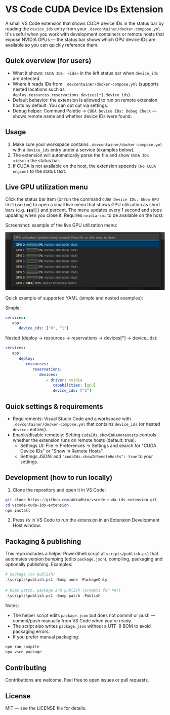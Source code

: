 # VS Code CUDA Device IDs Extension

A small VS Code extension that shows CUDA device IDs in the status bar by reading the
`device_ids` entry from your `.devcontainer/docker-compose.yml`. It's useful when you
work with development containers or remote hosts that expose NVIDIA GPUs — the status
bar shows which GPU device IDs are available so you can quickly reference them.

## Quick overview (for users)

- What it shows: `CUDA IDs: <ids>` in the left status bar when `device_ids` are detected.
- Where it reads IDs from: `.devcontainer/docker-compose.yml` (supports nested locations such as `deploy.resources.reservations.devices[*].device_ids`).
- Default behavior: the extension is allowed to run on remote extension hosts by default. You can opt out via settings.
- Debug helper: Command Palette → `CUDA Device IDs: Debug Check` — shows remote name and whether device IDs were found.

## Usage

1. Make sure your workspace contains `.devcontainer/docker-compose.yml` with a `device_ids` entry under a service (examples below).
2. The extension will automatically parse the file and show `CUDA IDs: <ids>` in the status bar.
3. If CUDA is not available on the host, the extension appends `(No CUDA engine)` to the status text.

Live GPU utilization menu
-------------------------

Click the status bar item (or run the command `CUDA Device IDs: Show GPU Utilization`) to open a small live menu that shows GPU utilization as short bars (e.g. `❚❚❚░░`) and percent. The menu updates every 1 second and stops updating when you close it. Requires `nvidia-smi` to be available on the host.

Screenshot: example of the live GPU utilization menu:

![GPU utilization example](./images/gpu_usage.png)

Quick example of supported YAML (simple and nested examples):

Simple:
```yaml
services:
   app:
      device_ids: ["0", "1"]
```

Nested (deploy -> resources -> reservations -> devices[*] -> device_ids):
```yaml
services:
   app:
      deploy:
         resources:
            reservations:
               devices:
                  - driver: nvidia
                     capabilities: [gpu]
                     device_ids: ["2"]
```

## Quick settings & requirements

- Requirements: Visual Studio Code and a workspace with `.devcontainer/docker-compose.yml` that contains `device_ids` (or nested `devices` entries).
- Enable/disable remotely: Setting `cudaIds.showInRemoteHosts` controls whether the extension runs on remote hosts (default: true).
   - Settings UI: File → Preferences → Settings and search for "CUDA Device IDs" or "Show In Remote Hosts".
   - Settings JSON: add `"cudaIds.showInRemoteHosts": true` to your settings.

## Development (how to run locally)

1. Clone the repository and open it in VS Code:
```powershell
git clone https://github.com/akkadhim/vscode-cuda-ids-extension.git
cd vscode-cuda-ids-extension
npm install
```
2. Press `F5` in VS Code to run the extension in an Extension Development Host window.

## Packaging & publishing

This repo includes a helper PowerShell script at `scripts/publish.ps1` that automates version bumping (edits `package.json`), compiling, packaging and optionally publishing. Examples:

```powershell
# package (no publish)
.\scripts\publish.ps1 -Bump none -PackageOnly

# bump patch, package and publish (prompts for PAT)
.\scripts\publish.ps1 -Bump patch -Publish
```

Notes:
- The helper script edits `package.json` but does not commit or push — commit/push manually from VS Code when you're ready.
- The script also writes `package.json` without a UTF-8 BOM to avoid packaging errors.
- If you prefer manual packaging:
```powershell
npm run compile
npx vsce package
```

## Contributing

Contributions are welcome. Feel free to open issues or pull requests.

## License

MIT — see the LICENSE file for details.